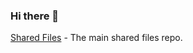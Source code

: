 ### Hi there 👋

<!--
**stegratech/stegratech** is a ✨ _special_ ✨ repository because its `README.md` (this file) appears on your GitHub profile.

Here are some ideas to get you started:

- 🔭 I’m currently working on ...
- 🌱 I’m currently learning ...
- 👯 I’m looking to collaborate on ...
- 🤔 I’m looking for help with ...
- 💬 Ask me about ...
- 📫 How to reach me: ...
- 😄 Pronouns: ...
- ⚡ Fun fact: ...
-->

<!-- Emoji cheat sheet:
https://github.com/ikatyang/emoji-cheat-sheet/blob/master/README.md -->

[Shared Files](https://github.com/stegratech/shared) - The main shared files repo.


